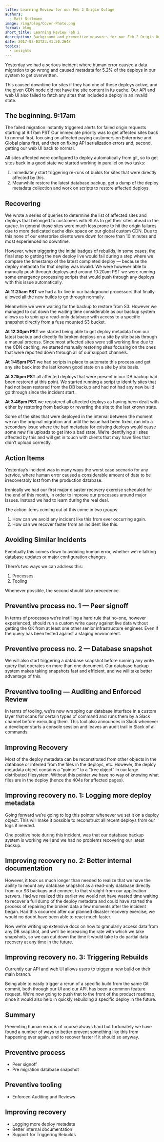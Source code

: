 ```yaml
---
title: Learning Review for our Feb 2 Origin Outage
authors:
  - Matt Biilmann
image: /img/blog/Cover-Photo.png
format: blog
short_title: Learning Review Feb 2
description: Background and preventive measures for our Feb 2 Origin Outage
date: 2017-02-03T23:41:50.264Z
topics:
  - insights
---
```


Yesterday we had a serious incident where human error caused a data migration to go wrong and caused metadata for 5.2% of the deploys in our system to get overwritten.

This caused downtime for sites if they had one of these deploys active, and the given CDN node did not have the site content in its cache. Our API and web UI also failed to fetch any sites that included a deploy in an invalid state.

## The beginning. 9:17am

The failed migration instantly triggered alerts for failed origin requests starting at 9:17am PST
Our immediate priority was to get affected sites back to normal first, focusing on affected paying customers on Enterprise and Global plans first, and then on fixing API serialization errors and, second, getting our web UI back to normal.

All sites affected were configured to deploy automatically from git, so to get sites back in a good state we started working in parallel on two tasks:

1. Immediately start triggering re-runs of builds for sites that were directly affected by this.
2. Meanwhile restore the latest database backup, get a dump of the deploy metadata collection and work on scripts to restore affected deploys.

## Recovering

We wrote a series of queries to determine the list of affected sites and deploys that belonged to customers with SLAs to get their sites ahead in the queue. In general those sites were much less prone to hit the origin failures due to more dedicated cache disk space on our global custom CDN. Due to this none of our enterprise clients were down for more than 10 minutes and most experienced no downtime.

However, when triggering the initial badges of rebuilds, in some cases, the final step to getting the new deploy live would fail during a step where we compare the timestamp of the latest completed deploy — because the deploy metadata for that deploy was invalid. We were however able to manually push through deploys and around 10:20am PST we were running some emergency processing scripts that would push through any deploys with this issue automatically.

**At 11:25am PST** we had a fix live in our background processors that finally allowed all the new builds to go through normally.

Meanwhile we were waiting for the backup to restore from S3. However we managed to cut down the waiting time considerable as our backup system allows us to spin up a read-only database with access to a specific snapshot directly from a fuse mounted S3 bucket.

**At 12:30pm PST** we started being able to get deploy metadata from our latest backup and directly fix broken deploys on a site by site basis through a manual process. Since most affected sites were still working fine due to the CDN caching, we started manually restoring sites focusing on the ones that were reported down through all of our support channels.

**At 1:45pm PST** we had scripts in place to automate this process and get any site back into the last known good state on a site by site basis.

**At 3:15pm PST** all affected deploys that were present in our DB backup had been restored at this point. We started running a script to identify sites that had not been restored from the DB backup and had not had any new build go through since the incident start.

**At 3:46pm PST** we registered all affected deploys as having been dealt with either by restoring from backup or reverting the site to the last known state.

Some of the sites that were deployed in the interval between the moment we ran the original migration and until the issue had been fixed, ran into a secondary issue where the bad metadata for existing deploys would cause some new file uploads to get into a bad state. We’re identifying all sites affected by this and will get in touch with clients that may have files that didn’t upload correctly.


## Action Items

Yesterday’s incident was in many ways the worst case scenario for any service, where human error caused a considerable amount of data to be irrecoverably lost from the production database.

Ironically we had our first major disaster recovery exercise scheduled for the end of this month, in order to improve our processes around major issues. Instead we had to learn during the real deal.

The action items coming out of this come in two groups:

1. How can we avoid any incident like this from ever occurring again.
2. How can we recover faster from an incident like this.

## Avoiding Similar Incidents

Eventually this comes down to avoiding human error, whether we’re talking database updates or major configuration changes.

There’s two ways we can address this:

1. Processes
2. Tooling

Whenever possible, the second should take precedence.

## Preventive process no. 1 — Peer signoff

In terms of processes we’re instilling a hard rule that no-one, however experienced, should run a custom write query against live data without getting the OK from at least one other senior infrastructure engineer. Even if the query has been tested against a staging environment.

## Preventive process no. 2 — Database snapshot

We will also start triggering a database snapshot before running any write query that operates on more than one document. Our database backup system makes taking snapshots fast and efficient, and we will take better advantage of this.

## Preventive tooling — Auditing and Enforced Review

In terms of tooling, we’re now wrapping our database interface in a custom layer that scans for certain types of command and runs them by a Slack channel before executing them. This tool also announces in Slack whenever a developer starts a console session and leaves an audit trail in Slack of all commands.


## Improving Recovery

Most of the deploy metadata can be reconstituted from other objects in the database or inferred from the files in the deploys, etc. However, the deploy metadata object contains a “pointer” to a “tree object” in our large distributed filesystem. Without this pointer we have no way of knowing what files are in the deploy (hence the 404s for affected pages).

## Improving recovery no. 1: Logging more deploy metadata
Going forward we’re going to log this pointer whenever we set it on a deploy object. This will make it possible to reconstruct all recent deploys from our logs if needed.

One positive note during this incident, was that our database backup system is working well and we had no problems recovering our latest backup.


## Improving recovery no. 2: Better internal documentation
However, it took us much longer than needed to realize that we have the ability to mount any database snapshot as a read-only database directly from our S3 backups and connect to that straight from our application servers. Had we realized this earlier we would not have wasted time waiting to recover a full dump of the deploy metadata and could have started the process of repairing the broken data a few moments after the incident began. Had this occurred after our planned disaster recovery exercise, we would no doubt have been able to react much faster.

Now we’re writing up extensive docs on how to granularly access data from any DB snapshot, and we’ll be increasing the rate with which we take snapshots, so we can cut down the time it would take to do partial data recovery at any time in the future.

## Improving recovery no. 3: Triggering Rebuilds
Currently our API and web UI allows users to trigger a new build on their main branch.

Being able to easily trigger a rerun of a specific build from the same Git commit, both through our UI and our API, has been a common feature request. We’re now going to push that to the front of the product roadmap, since it would also help in quickly rebuilding a specific deploy in the future.


## Summary

Preventing human error is of course always hard but fortunately we have found a number of ways to better prevent something like this from happening ever again, and to recover faster if it should so anyway.

## Preventive process

- Peer signoff
- Pre migration database snapshot

## Preventive tooling

- Enforced Auditing and Reviews

## Improving recovery

- Logging more deploy metadata
- Better internal documentation
- Support for Triggering Rebuilds
